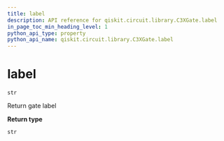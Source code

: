 ```yaml
---
title: label
description: API reference for qiskit.circuit.library.C3XGate.label
in_page_toc_min_heading_level: 1
python_api_type: property
python_api_name: qiskit.circuit.library.C3XGate.label
---
```


# label

<span id="qiskit.circuit.library.C3XGate.label" />

`str`

Return gate label

**Return type**

`str`

